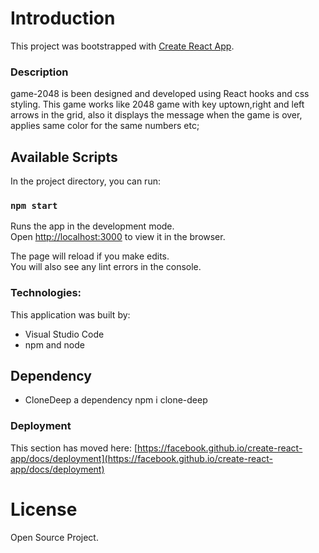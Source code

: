 # Introduction

This project was bootstrapped with [Create React App](https://github.com/facebook/create-react-app).

### Description
game-2048 is been designed and developed using React hooks and css styling. This game works like 2048 game with key uptown,right and left arrows in the grid, also it displays the message when the game is over, applies same color for the same numbers etc;

## Available Scripts

In the project directory, you can run:

### `npm start`

Runs the app in the development mode.\
Open [http://localhost:3000](http://localhost:3000) to view it in the browser.

The page will reload if you make edits.\
You will also see any lint errors in the console.

### Technologies:
This application was built by:
* Visual Studio Code
* npm and node

## Dependency
* CloneDeep a dependency
  npm i clone-deep

### Deployment
This section has moved here: [https://facebook.github.io/create-react-app/docs/deployment](https://facebook.github.io/create-react-app/docs/deployment)

# License

Open Source Project.
